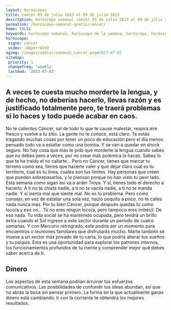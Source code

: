 ```yaml
---
layout: horoscopos
title: cancer 03 de julio 2023 al 09 de julio 2023 
description: Horóscopo semanal cancer 03 de julio 2023 al 09 de julio 2023. A veces te cuesta mucho morderte la lengua, y de hecho, no deberías hacerlo, llevas razón y es justificado totalmente pero, te traerá problemas si lo haces y todo puede acabar en caos. 
permalink: /horoscopo-semanal-gratis/cancer/
home: FALSE
keywords: horóscopo semanal, horóscopo de la semana, horóscopo, horóscopo gratis,horóscopos, horóscopo esperanza gracia, horoscopos cancer la semana, horóscopos gratis, Tarot, Astrologia, Zodíaco, cancer, horoscopo gratis, semanal
horoscopo:
 signo: cancer
 video: -DQpmrrAIeU
ogimg: /images/zodiac/semanal_cancer.png#2023-07-03
sitemap:
 priority: 1
 changefreq: 'weekly'
 lastmod: '2023-07-03'
---
```




## A veces te cuesta mucho morderte la lengua, y de hecho, no deberías hacerlo, llevas razón y es justificado totalmente pero, te traerá problemas si lo haces y todo puede acabar en caos. 

No te calientes Cáncer, sal de todo lo que te cause malestar, respira aire fresco y vuelve a tu sitio. La gente no te conoce, está claro. Te estás tragando muchas cosas por tener un poco de educación pero el día menos pensado todo va a estallar como una bomba. Y se van a quedar en shock seguro. No hay cosa que más te joda que morderte la lengua cuando sabes que no debes pero a veces, por no crear más polémica lo haces. Sabes lo que te ha traído el no callarte… Pero no Cáncer, tienes que marcar tu terreno como sea, tienes que hacerte valer y que dejar claro cual es tu territorio, cual es tu línea, cuales son tus límites. Hay personas que creen que pueden sobrepasarlos, y lo piensan porque no han visto tu peor lado. Esta semana como sigan así va a arder Troya. Y sí, tienes todo el derecho a hacerlo. A ti no te chista nadie, a ti no te vacila nadie, a ti no te manda nadie. Y si sienta mal que siente mal. No es tu problema. Pero como consejo, en vez de estallar una sola vez, hazlo poquito a poco, no te calles nada nunca más. Por tu bien Cáncer, porque después quedas tu como loco/a y eso no… Tú no eres ningún loco/a, pero tampoco eres imbécil. De eso nada.
Tu vida social se ha mantenido ocupada, pero tendrá un brillo extra cuando el Sol ingrese a este sector durante un período de cuatro semanas. Y con Mercurio retrógrado, este podría ser un momento para encuentros o reuniones familiares que disfrutarás mucho. Marte también se mueve a un sector más privado de tu carta, lo que podría alterar tus sueños y tu psiquis. Esta es una oportunidad para explorar los patrones internos,  los funcionamientos profundos de tu mente y comprender mejor qué debes saber acerca de ti.

## Dinero

Los aspectos de esta semana podrían arruinar tus esfuerzos comunicativos. Las posibilidades de confundir tus ideas abundan, así que no abras la boca sin pensar primero. La forma en la que actualmente ganas dinero está cambiando. Ir con la corriente te obtendrá los mejores resultados.